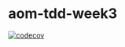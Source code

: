 # aom-tdd-week3

[![codecov](https://codecov.io/gh/FACN7/aom-tdd-week3/branch/master/graph/badge.svg)](https://codecov.io/gh/FACN7/aom-tdd-week3)
